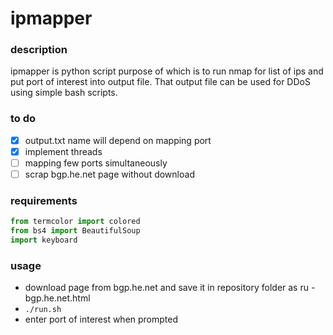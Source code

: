 # ipmapper

### description

ipmapper is python script purpose of which is to run nmap for list of ips and put port of interest into output file. 
That output file can be used for DDoS using simple bash scripts.

### to do
- [x] output.txt name will depend on mapping port
- [x] implement threads
- [ ] mapping few ports simultaneously
- [ ] scrap bgp.he.net page without download

### requirements
```python
from termcolor import colored 
from bs4 import BeautifulSoup
import keyboard
```

### usage

* download page from bgp.he.net and save it in repository folder as ru - bgp.he.net.html
* ``` ./run.sh ```
* enter port of interest when prompted
